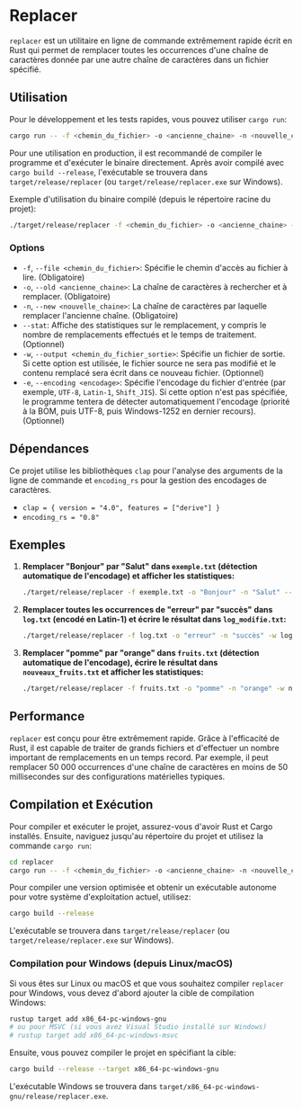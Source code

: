 # Replacer

`replacer` est un utilitaire en ligne de commande extrêmement rapide écrit en Rust qui permet de remplacer toutes les occurrences d'une chaîne de caractères donnée par une autre chaîne de caractères dans un fichier spécifié.

## Utilisation

Pour le développement et les tests rapides, vous pouvez utiliser `cargo run`:

```bash
cargo run -- -f <chemin_du_fichier> -o <ancienne_chaine> -n <nouvelle_chaine> [options]
```

Pour une utilisation en production, il est recommandé de compiler le programme et d'exécuter le binaire directement. Après avoir compilé avec `cargo build --release`, l'exécutable se trouvera dans `target/release/replacer` (ou `target/release/replacer.exe` sur Windows).

Exemple d'utilisation du binaire compilé (depuis le répertoire racine du projet):

```bash
./target/release/replacer -f <chemin_du_fichier> -o <ancienne_chaine> -n <nouvelle_chaine> [options]
```

### Options

*   `-f`, `--file <chemin_du_fichier>`: Spécifie le chemin d'accès au fichier à lire. (Obligatoire)
*   `-o`, `--old <ancienne_chaine>`: La chaîne de caractères à rechercher et à remplacer. (Obligatoire)
*   `-n`, `--new <nouvelle_chaine>`: La chaîne de caractères par laquelle remplacer l'ancienne chaîne. (Obligatoire)
*   `--stat`: Affiche des statistiques sur le remplacement, y compris le nombre de remplacements effectués et le temps de traitement. (Optionnel)
*   `-w`, `--output <chemin_du_fichier_sortie>`: Spécifie un fichier de sortie. Si cette option est utilisée, le fichier source ne sera pas modifié et le contenu remplacé sera écrit dans ce nouveau fichier. (Optionnel)
*   `-e`, `--encoding <encodage>`: Spécifie l'encodage du fichier d'entrée (par exemple, `UTF-8`, `Latin-1`, `Shift_JIS`). Si cette option n'est pas spécifiée, le programme tentera de détecter automatiquement l'encodage (priorité à la BOM, puis UTF-8, puis Windows-1252 en dernier recours). (Optionnel)

## Dépendances

Ce projet utilise les bibliothèques `clap` pour l'analyse des arguments de la ligne de commande et `encoding_rs` pour la gestion des encodages de caractères.

*   `clap = { version = "4.0", features = ["derive"] }`
*   `encoding_rs = "0.8"`

## Exemples

1.  **Remplacer "Bonjour" par "Salut" dans `exemple.txt` (détection automatique de l'encodage) et afficher les statistiques:**

    ```bash
    ./target/release/replacer -f exemple.txt -o "Bonjour" -n "Salut" --stat
    ```

2.  **Remplacer toutes les occurrences de "erreur" par "succès" dans `log.txt` (encodé en Latin-1) et écrire le résultat dans `log_modifie.txt`:**

    ```bash
    ./target/release/replacer -f log.txt -o "erreur" -n "succès" -w log_modifie.txt -e Latin-1
    ```

3.  **Remplacer "pomme" par "orange" dans `fruits.txt` (détection automatique de l'encodage), écrire le résultat dans `nouveaux_fruits.txt` et afficher les statistiques:**

    ```bash
    ./target/release/replacer -f fruits.txt -o "pomme" -n "orange" -w nouveaux_fruits.txt --stat
    ```

## Performance

`replacer` est conçu pour être extrêmement rapide. Grâce à l'efficacité de Rust, il est capable de traiter de grands fichiers et d'effectuer un nombre important de remplacements en un temps record. Par exemple, il peut remplacer 50 000 occurrences d'une chaîne de caractères en moins de 50 millisecondes sur des configurations matérielles typiques.

## Compilation et Exécution

Pour compiler et exécuter le projet, assurez-vous d'avoir Rust et Cargo installés. Ensuite, naviguez jusqu'au répertoire du projet et utilisez la commande `cargo run`:

```bash
cd replacer
cargo run -- -f <chemin_du_fichier> -o <ancienne_chaine> -n <nouvelle_chaine> [options]
```

Pour compiler une version optimisée et obtenir un exécutable autonome pour votre système d'exploitation actuel, utilisez:

```bash
cargo build --release
```

L'exécutable se trouvera dans `target/release/replacer` (ou `target/release/replacer.exe` sur Windows).

### Compilation pour Windows (depuis Linux/macOS)

Si vous êtes sur Linux ou macOS et que vous souhaitez compiler `replacer` pour Windows, vous devez d'abord ajouter la cible de compilation Windows:

```bash
rustup target add x86_64-pc-windows-gnu
# ou pour MSVC (si vous avez Visual Studio installé sur Windows)
# rustup target add x86_64-pc-windows-msvc
```

Ensuite, vous pouvez compiler le projet en spécifiant la cible:

```bash
cargo build --release --target x86_64-pc-windows-gnu
```

L'exécutable Windows se trouvera dans `target/x86_64-pc-windows-gnu/release/replacer.exe`.
